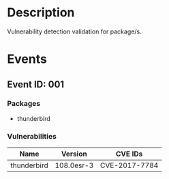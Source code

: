 # Description

Vulnerability detection validation for package/s.

# Events

## Event ID: 001
### Packages
- thunderbird
### Vulnerabilities

| Name      | Version  | CVE IDs      
|-----------|----------|--------------
|thunderbird|108.0esr-3|CVE-2017-7784 
